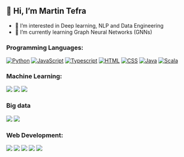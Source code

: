 ## 👋 Hi, I’m Martin Tefra
- 👀 I’m interested in Deep learning, NLP and Data Engineering
- 🌱 I’m currently learning Graph Neural Networks (GNNs)


### Programming Languages:

<p>
  <a href="https://github.com/search?q=user%3ADenverCoder1+language%3Apython"><img alt="Python" src="https://img.shields.io/badge/Python-14354C.svg?logo=python&logoColor=white"></a>
    <a href="https://github.com/search?q=user%3ADenverCoder1+language%3Ajavascript"><img alt="JavaScript" src="https://img.shields.io/badge/JavaScript-F7DF1E.svg?logo=javascript&logoColor=white"></a>
    <a href="https://github.com/search?q=user%3ADenverCoder1+language%typescript"><img alt="Typescript" src="https://img.shields.io/badge/TypeScript-3178C6?logo=TypeScript&logoColor=white"></a>
    <a href="https://github.com/search?q=user%3ADenverCoder1+language%3Ahtml"><img alt="HTML" src="https://img.shields.io/badge/HTML-E34F26.svg?logo=html5&logoColor=white"></a>
    <a href="https://github.com/search?q=user%3ADenverCoder1+language%3Acss"><img alt="CSS" src="https://img.shields.io/badge/CSS-1572B6.svg?logo=css3&logoColor=white"></a>
    <a href="https://github.com/search?q=user%3ADenverCoder1+language%3Ascala"><img alt="Java" src="https://img.shields.io/badge/Java-ED8B00.svg?logo=Java&logoColor=white"></a>
    <a href="https://github.com/search?q=user%3ADenverCoder1+language%3Ascala"><img alt="Scala" src="https://img.shields.io/badge/scala-%23DC322F.svg?logo=scala&logoColor=white"></a>
</p>

### Machine Learning:
<p>
  <a href="https://github.com/search?q=user%3ADenverCoder1+language%3Anumpy"><img src="https://img.shields.io/badge/numpy-%23013243.svg?logo=numpy&logoColor=white"></a>
  <a href="https://github.com/search?q=user%3ADenverCoder1+language%3Apandas"><img src="https://img.shields.io/badge/pandas-%23150458.svg?logo=pandas&logoColor=white"/></a>
  <a href="https://github.com/search?q=user%3ADenverCoder1+language%3Apytorch"><img src="https://img.shields.io/badge/PyTorch-%23EE4C2C.svg?logo=PyTorch&logoColor=white"/></a>
</p>

### Big data
<p>
  <a href="https://github.com/search?q=user%3ADenverCoder1+language%3Akafka"><img src="https://img.shields.io/badge/Apache%20Kafka-000?logo=apachekafka"/></a>
  <a href="https://github.com/search?q=user%3ADenverCoder1+language%3Aspark"><img src="https://img.shields.io/badge/Apache%20Spark-FDEE21?logo=apachespark&logoColor=black"/></a>
</p>

### Web Development:
<p>
  <a href="https://github.com/search?q=user%3ADenverCoder1+language%3AReact"><img src="https://img.shields.io/badge/react-%2320232a.svg?logo=react&logoColor=%2361DAFB"/></a>
  <a href="https://github.com/search?q=user%3ADenverCoder1+language%3AReact_Native"><img src="https://img.shields.io/badge/react_native-%2320232a.svg?logo=react&logoColor=%2361DAFB"/></a>
  <a href="https://github.com/search?q=user%3ADenverCoder1+language%3ARedux"><img src="https://img.shields.io/badge/redux-%23593d88.svg?logo=redux&logoColor=white"/></a>
  <a href="https://github.com/search?q=user%3ADenverCoder1+language%3AGraphQL"><img src="https://img.shields.io/badge/-GraphQL-E10098?logo=graphql&logoColor=white"/></a>
  <a href="https://github.com/search?q=user%3ADenverCoder1+language%3ANodeJS"><img src="https://img.shields.io/badge/node.js-6DA55F?logo=node.js&logoColor=white"/></a>
</p>
